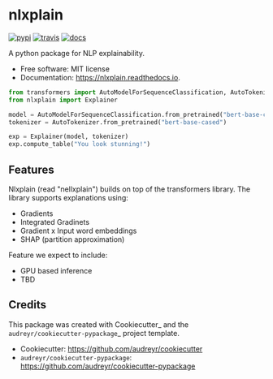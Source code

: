 # nlxplain
        
[![pypi](https://img.shields.io/pypi/v/nlxplain.svg)](https://pypi.python.org/pypi/nlxplain)
[![travis](https://img.shields.io/travis/g8a9/nlxplain.svg)](https://travis-ci.com/g8a9/nlxplain)
[![docs](https://readthedocs.org/projects/nlxplain/badge/?version=latest)](https://nlxplain.readthedocs.io/en/latest/?version=latest)

A python package for NLP explainability.

* Free software: MIT license
* Documentation: https://nlxplain.readthedocs.io.

```python
from transformers import AutoModelForSequenceClassification, AutoTokenizer
from nlxplain import Explainer

model = AutoModelForSequenceClassification.from_pretrained("bert-base-cased")
tokenizer = AutoTokenizer.from_pretrained("bert-base-cased")

exp = Explainer(model, tokenizer)
exp.compute_table("You look stunning!")
```

Features
--------

Nlxplain (read "nellxplain") builds on top of the transformers library. The library supports explanations using:

* Gradients
* Integrated Gradinets
* Gradient x Input word embeddings
* SHAP (partition approximation)

Feature we expect to include:

* GPU based inference
* TBD

Credits
-------

This package was created with Cookiecutter_ and the `audreyr/cookiecutter-pypackage`_ project template.

- Cookiecutter: https://github.com/audreyr/cookiecutter
- `audreyr/cookiecutter-pypackage`: https://github.com/audreyr/cookiecutter-pypackage
